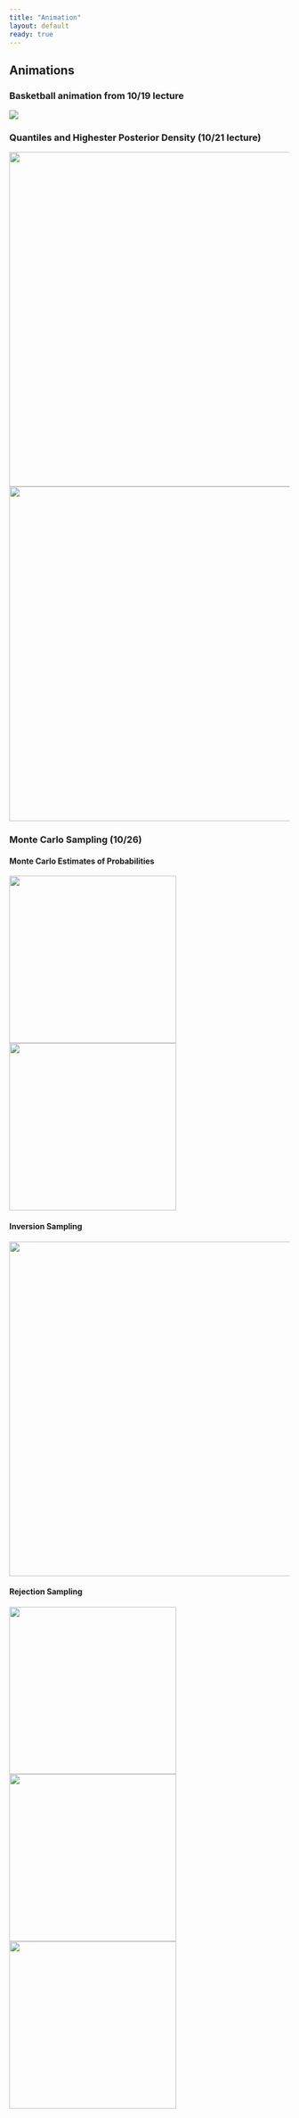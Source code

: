```yaml
---
title: "Animation"
layout: default
ready: true
---
```


## Animations

### Basketball animation from 10/19 lecture

<img src="/web/info/gifs/bball.gif">


### Quantiles and Highester Posterior Density (10/21 lecture)

<img src="/web/info/gifs/beta_hpd.gif" style="width:600px; height: auto;">

<img src="/web/info/gifs/hpd_v_quantile.gif" style="width: 600px; height: auto;">


### Monte Carlo Sampling (10/26)

#### Monte Carlo Estimates of Probabilities
<div class="row">
  <div class="column">
    <img src="/web/info/gifs/cdf_z_zero.gif" style="width:300px; height: auto;">
  </div>
  <div class="column">
    <img src="/web/info/gifs/cdf_z_95.gif" style="width:300px; height: auto;">
  </div>
</div>




#### Inversion Sampling
<img src="/web/info/gifs/inversion.gif" style="width: 600px; height: auto;">

#### Rejection Sampling
<div class="row">
  <div class="column">
    <img src="/web/info/gifs/rs_gif-1.gif" style="width:300px; height: auto;">
  </div>
  <div class="column">
    <img src="/web/info/gifs/rs_gif2-1.gif" style="width:300px; height: auto;">
  </div>
  <div class="column">
    <img src="/web/info/gifs/rs_gif3-1.gif" style="width:300px; height: auto;">
  </div>
</div>


